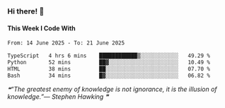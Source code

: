 ### Hi there! 👋

#### This Week I Code With
<!--START_SECTION:waka-->

```txt
From: 14 June 2025 - To: 21 June 2025

TypeScript   4 hrs 6 mins    ████████████▒░░░░░░░░░░░░   49.29 %
Python       52 mins         ██▓░░░░░░░░░░░░░░░░░░░░░░   10.49 %
HTML         38 mins         ██░░░░░░░░░░░░░░░░░░░░░░░   07.70 %
Bash         34 mins         █▓░░░░░░░░░░░░░░░░░░░░░░░   06.82 %
```

<!--END_SECTION:waka-->

<!--STARTS_HERE_QUOTE_README-->
<i>❝“The greatest enemy of knowledge is not ignorance, it is the illusion of knowledge.”— Stephen Hawking   ❞</i>
<!--ENDS_HERE_QUOTE_README-->
